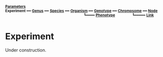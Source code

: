 <sub>**[Parameters](parameters.md)**</sub>  
<sub>**Experiment** ━━ **[Genus](genus.md)** ━━ **[Species](species.md)** ━━ **[Organism](organism.md)** ━━ **[Genotype](genotype.md)** ━━ **[Chromosome](chromosome.md)** ━━ **[Node](node.md)**</sub>  
&nbsp;&nbsp;&nbsp;&nbsp;&nbsp;&nbsp;&nbsp;&nbsp;&nbsp;&nbsp;&nbsp;&nbsp;&nbsp;&nbsp;&nbsp;&nbsp;&nbsp;&nbsp;&nbsp;&nbsp;&nbsp;&nbsp;&nbsp;&nbsp;&nbsp;&nbsp;&nbsp;&nbsp;&nbsp;&nbsp;&nbsp;&nbsp;&nbsp;&nbsp;&nbsp;&nbsp;&nbsp;&nbsp;&nbsp;&nbsp;&nbsp;&nbsp;&nbsp;&nbsp;&nbsp;&nbsp;&nbsp;&nbsp;&nbsp;&nbsp;&nbsp;&nbsp;&nbsp;&nbsp;&nbsp;&nbsp;&nbsp;&nbsp;&nbsp;&nbsp;&nbsp;&nbsp;&nbsp;
<sup>┗━━━━ **[Phenotype](phenotype.md)**</sup>
&nbsp;&nbsp;&nbsp;&nbsp;&nbsp;&nbsp;&nbsp;&nbsp;&nbsp;&nbsp;&nbsp;&nbsp;
<sup>┗━━━━━ **[Link](link.md)**</sup>  

# Experiment

Under construction.
